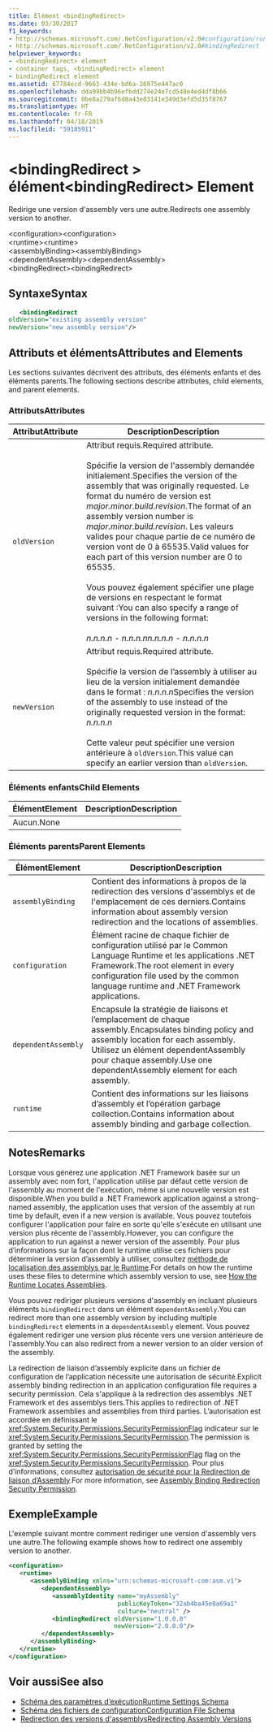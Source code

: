 ```yaml
---
title: Élément <bindingRedirect>
ms.date: 03/30/2017
f1_keywords:
- http://schemas.microsoft.com/.NetConfiguration/v2.0#configuration/runtime/assemblyBinding/dependentAssembly/bindingRedirect
- http://schemas.microsoft.com/.NetConfiguration/v2.0#bindingRedirect
helpviewer_keywords:
- <bindingRedirect> element
- container tags, <bindingRedirect> element
- bindingRedirect element
ms.assetid: 67784ecd-9663-434e-bd6a-26975e447ac0
ms.openlocfilehash: dda99bb4b96efbdd274e24e7cd548e4ed4df8b66
ms.sourcegitcommit: 0be8a279af6d8a43e03141e349d3efd5d35f8767
ms.translationtype: HT
ms.contentlocale: fr-FR
ms.lasthandoff: 04/18/2019
ms.locfileid: "59185911"
---
```

# <a name="bindingredirect-element"></a><span data-ttu-id="6ccde-102">\<bindingRedirect > élément</span><span class="sxs-lookup"><span data-stu-id="6ccde-102">\<bindingRedirect> Element</span></span>
<span data-ttu-id="6ccde-103">Redirige une version d'assembly vers une autre.</span><span class="sxs-lookup"><span data-stu-id="6ccde-103">Redirects one assembly version to another.</span></span>  
  
 <span data-ttu-id="6ccde-104">\<configuration></span><span class="sxs-lookup"><span data-stu-id="6ccde-104">\<configuration></span></span>  
<span data-ttu-id="6ccde-105">\<runtime></span><span class="sxs-lookup"><span data-stu-id="6ccde-105">\<runtime></span></span>  
<span data-ttu-id="6ccde-106">\<assemblyBinding></span><span class="sxs-lookup"><span data-stu-id="6ccde-106">\<assemblyBinding></span></span>  
<span data-ttu-id="6ccde-107">\<dependentAssembly></span><span class="sxs-lookup"><span data-stu-id="6ccde-107">\<dependentAssembly></span></span>  
<span data-ttu-id="6ccde-108">\<bindingRedirect></span><span class="sxs-lookup"><span data-stu-id="6ccde-108">\<bindingRedirect></span></span>  
  
## <a name="syntax"></a><span data-ttu-id="6ccde-109">Syntaxe</span><span class="sxs-lookup"><span data-stu-id="6ccde-109">Syntax</span></span>  
  
```xml  
   <bindingRedirect    
oldVersion="existing assembly version"  
newVersion="new assembly version"/>  
```  
  
## <a name="attributes-and-elements"></a><span data-ttu-id="6ccde-110">Attributs et éléments</span><span class="sxs-lookup"><span data-stu-id="6ccde-110">Attributes and Elements</span></span>  
 <span data-ttu-id="6ccde-111">Les sections suivantes décrivent des attributs, des éléments enfants et des éléments parents.</span><span class="sxs-lookup"><span data-stu-id="6ccde-111">The following sections describe attributes, child elements, and parent elements.</span></span>  
  
### <a name="attributes"></a><span data-ttu-id="6ccde-112">Attributs</span><span class="sxs-lookup"><span data-stu-id="6ccde-112">Attributes</span></span>  
  
|<span data-ttu-id="6ccde-113">Attribut</span><span class="sxs-lookup"><span data-stu-id="6ccde-113">Attribute</span></span>|<span data-ttu-id="6ccde-114">Description</span><span class="sxs-lookup"><span data-stu-id="6ccde-114">Description</span></span>|  
|---------------|-----------------|  
|`oldVersion`|<span data-ttu-id="6ccde-115">Attribut requis.</span><span class="sxs-lookup"><span data-stu-id="6ccde-115">Required attribute.</span></span><br /><br /> <span data-ttu-id="6ccde-116">Spécifie la version de l'assembly demandée initialement.</span><span class="sxs-lookup"><span data-stu-id="6ccde-116">Specifies the version of the assembly that was originally requested.</span></span> <span data-ttu-id="6ccde-117">Le format du numéro de version est *major.minor.build.revision*.</span><span class="sxs-lookup"><span data-stu-id="6ccde-117">The format of an assembly version number is *major.minor.build.revision*.</span></span> <span data-ttu-id="6ccde-118">Les valeurs valides pour chaque partie de ce numéro de version vont de 0 à 65535.</span><span class="sxs-lookup"><span data-stu-id="6ccde-118">Valid values for each part of this version number are 0 to 65535.</span></span><br /><br /> <span data-ttu-id="6ccde-119">Vous pouvez également spécifier une plage de versions en respectant le format suivant :</span><span class="sxs-lookup"><span data-stu-id="6ccde-119">You can also specify a range of versions in the following format:</span></span><br /><br /> <span data-ttu-id="6ccde-120">*n.n.n.n - n.n.n.n*</span><span class="sxs-lookup"><span data-stu-id="6ccde-120">*n.n.n.n - n.n.n.n*</span></span>|  
|`newVersion`|<span data-ttu-id="6ccde-121">Attribut requis.</span><span class="sxs-lookup"><span data-stu-id="6ccde-121">Required attribute.</span></span><br /><br /> <span data-ttu-id="6ccde-122">Spécifie la version de l’assembly à utiliser au lieu de la version initialement demandée dans le format : *n.n.n.n*</span><span class="sxs-lookup"><span data-stu-id="6ccde-122">Specifies the version of the assembly to use instead of the originally requested version in the format: *n.n.n.n*</span></span><br /><br /> <span data-ttu-id="6ccde-123">Cette valeur peut spécifier une version antérieure à `oldVersion`.</span><span class="sxs-lookup"><span data-stu-id="6ccde-123">This value can specify an earlier version than `oldVersion`.</span></span>|  
  
### <a name="child-elements"></a><span data-ttu-id="6ccde-124">Éléments enfants</span><span class="sxs-lookup"><span data-stu-id="6ccde-124">Child Elements</span></span>  
  
|<span data-ttu-id="6ccde-125">Élément</span><span class="sxs-lookup"><span data-stu-id="6ccde-125">Element</span></span>|<span data-ttu-id="6ccde-126">Description</span><span class="sxs-lookup"><span data-stu-id="6ccde-126">Description</span></span>|  
|-------------|-----------------|  
|<span data-ttu-id="6ccde-127">Aucun.</span><span class="sxs-lookup"><span data-stu-id="6ccde-127">None</span></span>||  
  
### <a name="parent-elements"></a><span data-ttu-id="6ccde-128">Éléments parents</span><span class="sxs-lookup"><span data-stu-id="6ccde-128">Parent Elements</span></span>  
  
|<span data-ttu-id="6ccde-129">Élément</span><span class="sxs-lookup"><span data-stu-id="6ccde-129">Element</span></span>|<span data-ttu-id="6ccde-130">Description</span><span class="sxs-lookup"><span data-stu-id="6ccde-130">Description</span></span>|  
|-------------|-----------------|  
|`assemblyBinding`|<span data-ttu-id="6ccde-131">Contient des informations à propos de la redirection des versions d'assemblys et de l'emplacement de ces derniers.</span><span class="sxs-lookup"><span data-stu-id="6ccde-131">Contains information about assembly version redirection and the locations of assemblies.</span></span>|  
|`configuration`|<span data-ttu-id="6ccde-132">Élément racine de chaque fichier de configuration utilisé par le Common Language Runtime et les applications .NET Framework.</span><span class="sxs-lookup"><span data-stu-id="6ccde-132">The root element in every configuration file used by the common language runtime and .NET Framework applications.</span></span>|  
|`dependentAssembly`|<span data-ttu-id="6ccde-133">Encapsule la stratégie de liaisons et l’emplacement de chaque assembly.</span><span class="sxs-lookup"><span data-stu-id="6ccde-133">Encapsulates binding policy and assembly location for each assembly.</span></span> <span data-ttu-id="6ccde-134">Utilisez un élément dependentAssembly pour chaque assembly.</span><span class="sxs-lookup"><span data-stu-id="6ccde-134">Use one dependentAssembly element for each assembly.</span></span>|  
|`runtime`|<span data-ttu-id="6ccde-135">Contient des informations sur les liaisons d’assembly et l’opération garbage collection.</span><span class="sxs-lookup"><span data-stu-id="6ccde-135">Contains information about assembly binding and garbage collection.</span></span>|  
  
## <a name="remarks"></a><span data-ttu-id="6ccde-136">Notes</span><span class="sxs-lookup"><span data-stu-id="6ccde-136">Remarks</span></span>  
 <span data-ttu-id="6ccde-137">Lorsque vous générez une application .NET Framework basée sur un assembly avec nom fort, l'application utilise par défaut cette version de l'assembly au moment de l'exécution, même si une nouvelle version est disponible.</span><span class="sxs-lookup"><span data-stu-id="6ccde-137">When you build a .NET Framework application against a strong-named assembly, the application uses that version of the assembly at run time by default, even if a new version is available.</span></span> <span data-ttu-id="6ccde-138">Vous pouvez toutefois configurer l'application pour faire en sorte qu'elle s'exécute en utilisant une version plus récente de l'assembly.</span><span class="sxs-lookup"><span data-stu-id="6ccde-138">However, you can configure the application to run against a newer version of the assembly.</span></span> <span data-ttu-id="6ccde-139">Pour plus d’informations sur la façon dont le runtime utilise ces fichiers pour déterminer la version d’assembly à utiliser, consultez [méthode de localisation des assemblys par le Runtime](../../../../../docs/framework/deployment/how-the-runtime-locates-assemblies.md).</span><span class="sxs-lookup"><span data-stu-id="6ccde-139">For details on how the runtime uses these files to determine which assembly version to use, see [How the Runtime Locates Assemblies](../../../../../docs/framework/deployment/how-the-runtime-locates-assemblies.md).</span></span>  
  
 <span data-ttu-id="6ccde-140">Vous pouvez rediriger plusieurs versions d'assembly en incluant plusieurs éléments `bindingRedirect` dans un élément `dependentAssembly`.</span><span class="sxs-lookup"><span data-stu-id="6ccde-140">You can redirect more than one assembly version by including multiple `bindingRedirect` elements in a `dependentAssembly` element.</span></span> <span data-ttu-id="6ccde-141">Vous pouvez également rediriger une version plus récente vers une version antérieure de l'assembly.</span><span class="sxs-lookup"><span data-stu-id="6ccde-141">You can also redirect from a newer version to an older version of the assembly.</span></span>  
  
 <span data-ttu-id="6ccde-142">La redirection de liaison d’assembly explicite dans un fichier de configuration de l’application nécessite une autorisation de sécurité.</span><span class="sxs-lookup"><span data-stu-id="6ccde-142">Explicit assembly binding redirection in an application configuration file requires a security permission.</span></span> <span data-ttu-id="6ccde-143">Cela s'applique à la redirection des assemblys .NET Framework et des assemblys tiers.</span><span class="sxs-lookup"><span data-stu-id="6ccde-143">This applies to redirection of .NET Framework assemblies and assemblies from third parties.</span></span> <span data-ttu-id="6ccde-144">L’autorisation est accordée en définissant le <xref:System.Security.Permissions.SecurityPermissionFlag> indicateur sur le <xref:System.Security.Permissions.SecurityPermission>.</span><span class="sxs-lookup"><span data-stu-id="6ccde-144">The permission is granted by setting the <xref:System.Security.Permissions.SecurityPermissionFlag> flag on the <xref:System.Security.Permissions.SecurityPermission>.</span></span> <span data-ttu-id="6ccde-145">Pour plus d’informations, consultez [autorisation de sécurité pour la Redirection de liaison d’Assembly](../../../../../docs/framework/configure-apps/assembly-binding-redirection-security-permission.md).</span><span class="sxs-lookup"><span data-stu-id="6ccde-145">For more information, see [Assembly Binding Redirection Security Permission](../../../../../docs/framework/configure-apps/assembly-binding-redirection-security-permission.md).</span></span>  
  
## <a name="example"></a><span data-ttu-id="6ccde-146">Exemple</span><span class="sxs-lookup"><span data-stu-id="6ccde-146">Example</span></span>  
 <span data-ttu-id="6ccde-147">L'exemple suivant montre comment rediriger une version d'assembly vers une autre.</span><span class="sxs-lookup"><span data-stu-id="6ccde-147">The following example shows how to redirect one assembly version to another.</span></span>  
  
```xml  
<configuration>  
   <runtime>  
      <assemblyBinding xmlns="urn:schemas-microsoft-com:asm.v1">  
         <dependentAssembly>  
            <assemblyIdentity name="myAssembly"  
                              publicKeyToken="32ab4ba45e0a69a1"  
                              culture="neutral" />  
            <bindingRedirect oldVersion="1.0.0.0"  
                             newVersion="2.0.0.0"/>  
         </dependentAssembly>  
      </assemblyBinding>  
   </runtime>  
</configuration>  
```  
  
## <a name="see-also"></a><span data-ttu-id="6ccde-148">Voir aussi</span><span class="sxs-lookup"><span data-stu-id="6ccde-148">See also</span></span>

- [<span data-ttu-id="6ccde-149">Schéma des paramètres d’exécution</span><span class="sxs-lookup"><span data-stu-id="6ccde-149">Runtime Settings Schema</span></span>](../../../../../docs/framework/configure-apps/file-schema/runtime/index.md)
- [<span data-ttu-id="6ccde-150">Schéma des fichiers de configuration</span><span class="sxs-lookup"><span data-stu-id="6ccde-150">Configuration File Schema</span></span>](../../../../../docs/framework/configure-apps/file-schema/index.md)
- [<span data-ttu-id="6ccde-151">Redirection des versions d'assemblys</span><span class="sxs-lookup"><span data-stu-id="6ccde-151">Redirecting Assembly Versions</span></span>](../../../../../docs/framework/configure-apps/redirect-assembly-versions.md)
